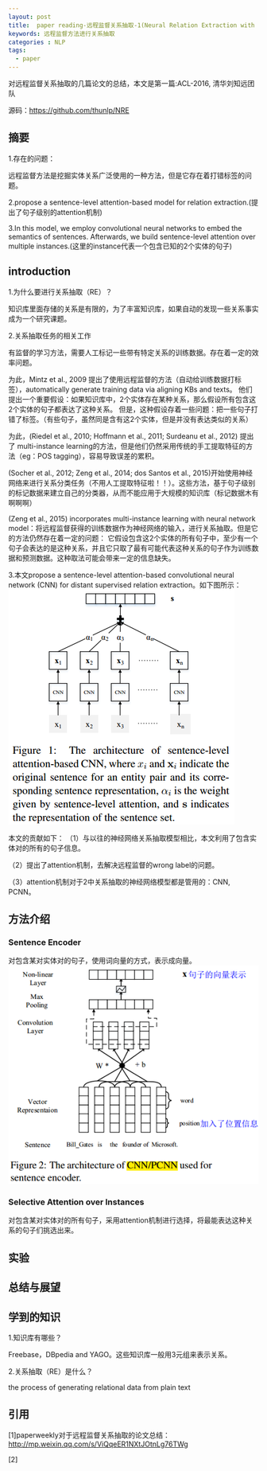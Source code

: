 ```yaml
---
layout: post
title:  paper reading-远程监督关系抽取-1(Neural Relation Extraction with Selective Attention over Instances)
keywords: 远程监督方法进行关系抽取
categories : NLP
tags:
  - paper
---
```


对远程监督关系抽取的几篇论文的总结，本文是第一篇:ACL-2016, 清华刘知远团队

源码：https://github.com/thunlp/NRE

## 摘要

1.存在的问题：

远程监督方法是挖掘实体关系广泛使用的一种方法，但是它存在着打错标签的问题。

2.propose a sentence-level attention-based model for relation extraction.(提出了句子级别的attention机制)

3.In this model, we employ convolutional neural networks to embed the semantics of sentences. Afterwards, we build sentence-level attention over multiple instances.(这里的instance代表一个包含已知的2个实体的句子)

## introduction

1.为什么要进行关系抽取（RE）？

知识库里面存储的关系是有限的，为了丰富知识库，如果自动的发现一些关系事实成为一个研究课题。

2.关系抽取任务的相关工作

有监督的学习方法，需要人工标记一些带有特定关系的训练数据。存在着一定的效率问题。

为此，Mintz et al., 2009 提出了使用远程监督的方法（自动给训练数据打标签），automatically generate training data via aligning KBs and texts。 他们提出一个重要假设：如果知识库中，2个实体存在某种关系，那么假设所有包含这2个实体的句子都表达了这种关系。
但是，这种假设存着一些问题：把一些句子打错了标签。（有些句子，虽然同是含有这2个实体，但是并没有表达类似的关系）

为此，(Riedel et al., 2010; Hoffmann et al., 2011; Surdeanu et al., 2012) 提出了 multi-instance learning的方法，但是他们仍然采用传统的手工提取特征的方法（eg：POS tagging），容易导致误差的累积。

(Socher et al., 2012; Zeng et al., 2014; dos Santos et al., 2015)开始使用神经网络来进行关系分类任务（不用人工提取特征啦！！）。这些方法，基于句子级别的标记数据来建立自己的分类器，从而不能应用于大规模的知识库（标记数据木有啊啊啊）

(Zeng et al., 2015) incorporates multi-instance learning with neural network model：将远程监督获得的训练数据作为神经网络的输入，进行关系抽取。但是它的方法仍然存在着一定的问题：
它假设包含这2个实体的所有句子中，至少有一个句子会表达的是这种关系，并且它只取了最有可能代表这种关系的句子作为训练数据和预测数据。这种取法可能会带来一定的信息缺失。

3.本文propose a sentence-level attention-based convolutional neural network (CNN) for distant supervised relation extraction。如下图所示：
![](/images/NLP/RE-1.png)

本文的贡献如下：
（1）与以往的神经网络关系抽取模型相比，本文利用了包含实体对的所有的句子信息。

（2）提出了attention机制，去解决远程监督的wrong label的问题。

（3）attention机制对于2中关系抽取的神经网络模型都是管用的：CNN, PCNN。






## 方法介绍

### Sentence Encoder
对包含某对实体对的句子，使用词向量的方式，表示成向量。
![](/images/NLP/RE-2.png)


### Selective Attention over Instances
对包含某对实体对的所有句子，采用attention机制进行选择，将最能表达这种关系的句子们挑选出来。


## 实验



## 总结与展望



## 学到的知识

1.知识库有哪些？

Freebase，DBpedia and YAGO。这些知识库一般用3元组来表示关系。

2.关系抽取（RE）是什么？

the process of generating relational data from plain text

## 引用

[1]paperweekly对于远程监督关系抽取的论文总结：
http://mp.weixin.qq.com/s/ViQqeER1NXtJOtnLg76TWg

[2]






    